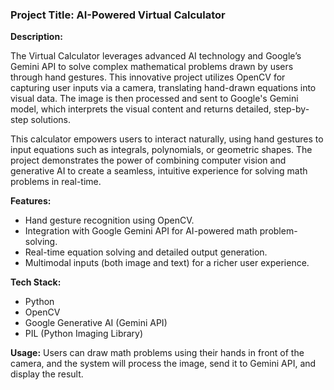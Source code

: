 ### Project Title: AI-Powered Virtual Calculator

**Description:**

The Virtual Calculator leverages advanced AI technology and Google’s Gemini API to solve complex mathematical problems drawn by users through hand gestures. This innovative project utilizes OpenCV for capturing user inputs via a camera, translating hand-drawn equations into visual data. The image is then processed and sent to Google's Gemini model, which interprets the visual content and returns detailed, step-by-step solutions.

This calculator empowers users to interact naturally, using hand gestures to input equations such as integrals, polynomials, or geometric shapes. The project demonstrates the power of combining computer vision and generative AI to create a seamless, intuitive experience for solving math problems in real-time.

**Features:**
- Hand gesture recognition using OpenCV.
- Integration with Google Gemini API for AI-powered math problem-solving.
- Real-time equation solving and detailed output generation.
- Multimodal inputs (both image and text) for a richer user experience.

**Tech Stack:**
- Python
- OpenCV
- Google Generative AI (Gemini API)
- PIL (Python Imaging Library)

**Usage:**
Users can draw math problems using their hands in front of the camera, and the system will process the image, send it to Gemini API, and display the result.

